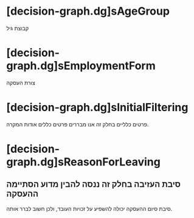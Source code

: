 # [decision-graph.dg]sAgeGroup
קבוצת גיל


# [decision-graph.dg]sEmploymentForm
צורת העסקה


# [decision-graph.dg]sInitialFiltering
פרטים כלליים
בחלק זה אנו מבררים פרטים כללים אודות המקרה.

# [decision-graph.dg]sReasonForLeaving
סיבת העזיבה
בחלק זה ננסה להבין מדוע הסתיימה ההעסקה
---
סיבת סיום ההעסקה יכולה להשפיע על זכויות העובד, ולכן חשוב לברר אותה.

